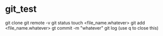 # git_test
git clone <ssh link to repo>
git remote -v
git status
touch <file_name.whatever>
git add <file_name.whatever>
gt commit -m "whatever"
git log (use q to close this)
